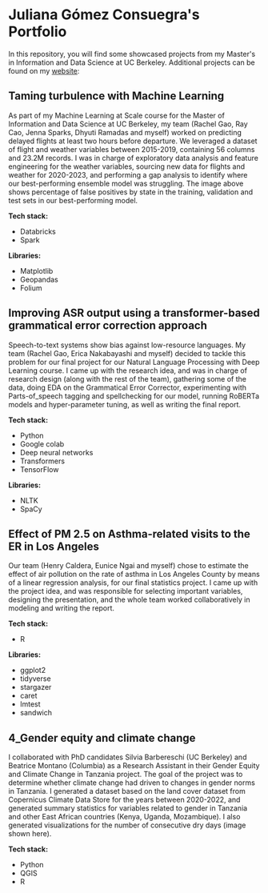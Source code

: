 # Juliana Gómez Consuegra's Portfolio

In this repository, you will find some showcased projects from my Master's in Information and Data Science at UC Berkeley. Additional projects can be found on my [website](https://julianagomezconsuegra.edi.eco/): 

## Taming turbulence with Machine Learning

As part of my Machine Learning at Scale course for the Master of Information and Data Science at UC Berkeley, my team (Rachel Gao, Ray Cao, Jenna Sparks, Dhyuti Ramadas and myself) worked on predicting delayed flights at least two hours before departure.
We leveraged a dataset of flight and weather variables between 2015-2019, containing 56 columns and 23.2M records.
I was in charge of exploratory data analysis and feature engineering for the weather variables, sourcing new data for flights and weather for 2020-2023, and performing a gap analysis to identify where our best-performing ensemble model was struggling. The image above shows percentage of false positives by state in the training, validation and test sets in our best-performing model.

**Tech stack:**
- Databricks
- Spark

**Libraries:**
- Matplotlib
- Geopandas
- Folium


## Improving ASR output using a transformer-based grammatical error correction approach
Speech-to-text systems show bias against low-resource languages. My team (Rachel Gao, Erica Nakabayashi and myself) decided to tackle this problem for our final project for our Natural Language Processing with Deep Learning course. I came up with the research idea, and was in charge of research design (along with the rest of the team), gathering some of the data, doing EDA on the Grammatical Error Corrector, experimenting with Parts-of_speech tagging and spellchecking for our model, running RoBERTa models and hyper-parameter tuning, as well as writing the final report.

**Tech stack:**
- Python
- Google colab
- Deep neural networks
- Transformers
- TensorFlow

**Libraries:**
- NLTK 
- SpaCy


## Effect of PM 2.5 on Asthma-related visits to the ER in Los Angeles
Our team (Henry Caldera, Eunice Ngai and myself) chose to estimate the effect of air pollution on the rate of asthma in Los Angeles County by means of a linear regression analysis, for our final statistics project. I came up with the project idea, and was responsible for selecting important variables, designing the presentation, and the whole team worked collaboratively in modeling and writing the report.

**Tech stack:**
- R

**Libraries:**
- ggplot2 
- tidyverse
- stargazer
- caret
- lmtest
- sandwich
										

## 4_Gender equity and climate change
I collaborated with PhD candidates Silvia Barbereschi (UC Berkeley) and Beatrice Montano (Columbia) as a Research Assistant in their Gender Equity and Climate Change in Tanzania project. The goal of the project was to determine whether climate change had driven to changes in gender norms in Tanzania.
I generated a dataset based on the land cover dataset from Copernicus Climate Data Store for the years between 2020-2022, and generated summary statistics for variables related to gender in Tanzania and other East African countries (Kenya, Uganda, Mozambique).
I also generated visualizations for the number of consecutive dry days (image shown here).

**Tech stack:**
- Python
- QGIS
- R

